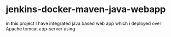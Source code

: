# jenkins-docker-maven-java-webapp

in this project I have integrated java based web app which i deployed over Apache tomcat app-server using  
